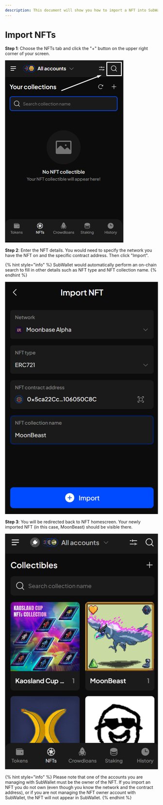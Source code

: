 ```yaml
---
description: This document will show you how to import a NFT into SubWallet.
---
```


# Import NFTs

**Step 1**: Choose the NFTs tab and click the "+" button on the upper right corner of your screen.

![](<../../.gitbook/assets/image (97) (1) (1).png>)

**Step 2**: Enter the NFT details. You would need to specify the network you have the NFT on and the specific contract address. Then click "Import".

{% hint style="info" %}
SubWallet would automatically perform an on-chain search to fill in other details such as NFT type and NFT collection name.&#x20;
{% endhint %}

![](<../../.gitbook/assets/image (154) (1) (1) (1).png>)

**Step 3**: You will be redirected back to NFT homescreen. Your newly imported NFT (in this case, MoonBeast) should be visible there.&#x20;

![](<../../.gitbook/assets/image (169) (1) (1).png>)

{% hint style="info" %}
Please note that one of the accounts you are managing with SubWallet must be the owner of the NFT. If you import an NFT you do not own (even though you know the network and the contract address), or if you are not managing the NFT owner account with SubWallet, the NFT will not appear in SubWallet.&#x20;
{% endhint %}

